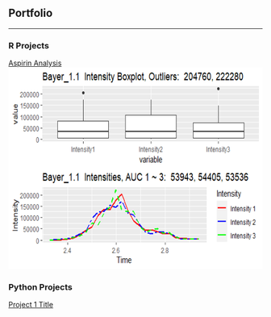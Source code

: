 ## Portfolio


---


### R Projects


[Aspirin Analysis](/rprojects/aspirin.rmd)
<img src="/rproject/Bayer.png" style="width:600px;height:400px;">


### Python Projects
[Project 1 Title](http://example.com)
